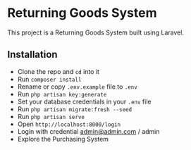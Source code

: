 # Returning Goods System

This project is a Returning Goods System built using Laravel.

## Installation

- Clone the repo and `cd` into it
- Run `composer install`
- Rename or copy `.env.example` file to `.env`
- Run `php artisan key:generate`
- Set your database credentials in your `.env` file
- Run `php artisan migrate:fresh --seed`
- Run `php artisan serve`
- Open `http://localhost:8000/login`
- Login with credential
  admin@admin.com / admin
- Explore the Purchasing System

